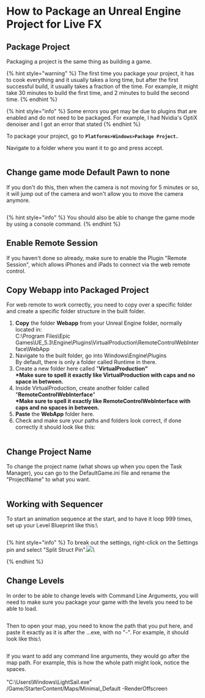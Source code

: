# How to Package an Unreal Engine Project for Live FX

## Package Project

Packaging a project is the same thing as building a game.&#x20;

{% hint style="warning" %}
The first time you package your project, it has to cook everything and it usually takes a long time, but after the first successful build, it usually takes a fraction of the time. For example, it might take 30 minutes to build the first time, and 2 minutes to build the second time.
{% endhint %}

{% hint style="info" %}
Some errors you get may be due to plugins that are enabled and do not need to be packaged. For example, I had Nvidia's OptiX denoiser and I got an error that stated&#x20;
{% endhint %}

To package your project, go to **`Platforms>Windows>Package Project.`**

Navigate to a folder where you want it to go and press accept.

<figure><img src="../../.gitbook/assets/image (121).png" alt=""><figcaption></figcaption></figure>

## Change game mode Default Pawn to none

If you don't do this, then when the camera is not moving for 5 minutes or so, it will jump out of the camera and won't allow you to move the camera anymore.&#x20;

<figure><img src="../../.gitbook/assets/image (5) (1) (1) (1) (1) (1).png" alt=""><figcaption></figcaption></figure>

{% hint style="info" %}
You should also be able to change the game mode by using a console command.
{% endhint %}

## Enable Remote Session

If you haven't done so already, make sure to enable the Plugin "Remote Session", which allows iPhones and iPads to connect via the web remote control.&#x20;

## Copy Webapp into Packaged Project

For web remote to work correctly, you need to copy over a specific folder and create a specific folder structure in the built folder.&#x20;

1. **Copy** the folder **Webapp** from your Unreal Engine folder, normally located in:\
   C:\Program Files\Epic Games\UE\_5.3\Engine\Plugins\VirtualProduction\RemoteControlWebInterface\WebApp
2. Navigate to the built folder, go into Windows\Engine\Plugins\
   By default, there is only a folder called Runtime in there.&#x20;
3. Create a new folder here called "**VirtualProduction"**\
   **\*Make sure to spell it exactly like VirtualProduction with caps and no space in between.**
4. Inside VirtualProduction, create another folder called "**RemoteControlWebInterface**"\
   **\*Make sure to spell it exactly like RemoteControlWebInterface with caps and no spaces in between.**
5. **Paste** the **WebApp** folder here.&#x20;
6. Check and make sure your paths and folders look correct, if done correctly it should look like this:

<figure><img src="../../.gitbook/assets/image (1) (1) (1) (1) (1) (1) (1) (1) (1) (1) (1).png" alt=""><figcaption></figcaption></figure>

## Change Project Name

To change the project name (what shows up when you open the Task Manager), you can go to the DefaultGame.ini file and rename the "ProjectName" to what you want.

<figure><img src="../../.gitbook/assets/image (172).png" alt=""><figcaption></figcaption></figure>

## Working with Sequencer

To start an animation sequence at the start, and to have it loop 999 times, set up your Level Blueprint like this:\


<figure><img src="../../.gitbook/assets/image (75).png" alt=""><figcaption></figcaption></figure>

{% hint style="info" %}
To break out the settings, right-click on the Settings pin and select "Split Struct Pin".![](<../../.gitbook/assets/image (12) (1) (1).png>)\

{% endhint %}



## Change Levels

In order to be able to change levels with Command Line Arguments, you will need to make sure you package your game with the levels you need to be able to load.

<figure><img src="../../.gitbook/assets/image (191).png" alt=""><figcaption></figcaption></figure>

Then to open your map, you need to know the path that you put here, and paste it exactly as it is after the ...exe, with no "-". For example, it should look like this:\


<figure><img src="../../.gitbook/assets/image (192).png" alt=""><figcaption></figcaption></figure>

If you want to add any command line arguments, they would go after the map path. For example, this is how the whole path might look, notice the spaces. \
\
"C:\Users\Windows\LightSail.exe" /Game/StarterContent/Maps/Minimal\_Default -RenderOffscreen
